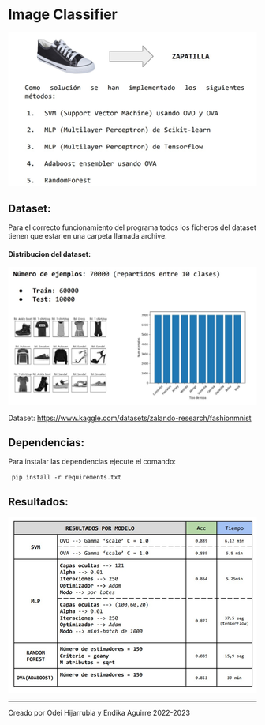 # Image Classifier


![Alt text](/project_image.jpg)
## Dataset:
Para el correcto funcionamiento del programa todos los ficheros del dataset tienen que estar en una carpeta llamada archive.

#### Distribucion del dataset:

![Alt text](/dataset.jpg)

Dataset: https://www.kaggle.com/datasets/zalando-research/fashionmnist

## Dependencias:

Para instalar las dependencias ejecute el comando:

` pip install -r requirements.txt`

## Resultados:
![Alt text](/resultados.jpg)

---
Creado por Odei Hijarrubia y Endika Aguirre 2022-2023
